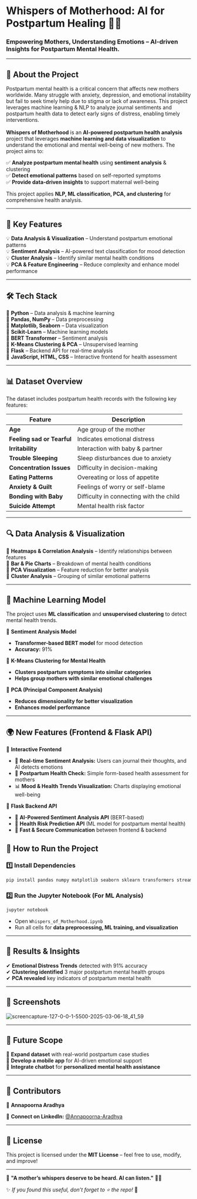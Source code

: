 # **Whispers of Motherhood: AI for Postpartum Healing 🤱💙**  

### **Empowering Mothers, Understanding Emotions – AI-driven Insights for Postpartum Mental Health.**  

---

## **📌 About the Project**  

Postpartum mental health is a critical concern that affects new mothers worldwide. Many struggle with anxiety, depression, and emotional instability but fail to seek timely help due to stigma or lack of awareness. This project leverages machine learning & NLP to analyze journal sentiments and postpartum health data to detect early signs of distress, enabling timely interventions.<br/>
<br/>
**Whispers of Motherhood** is an **AI-powered postpartum health analysis** project that leverages **machine learning and data visualization** to understand the emotional and mental well-being of new mothers. The project aims to:  

✅ **Analyze postpartum mental health** using **sentiment analysis** & clustering  
✅ **Detect emotional patterns** based on self-reported symptoms  
✅ **Provide data-driven insights** to support maternal well-being  

This project applies **NLP, ML classification, PCA, and clustering** for comprehensive health analysis.  

---

## **🧠 Key Features**  
💡 **Data Analysis & Visualization** – Understand postpartum emotional patterns  
💡 **Sentiment Analysis** – AI-powered text classification for mood detection  
💡 **Cluster Analysis** – Identify similar mental health conditions  
💡 **PCA & Feature Engineering** – Reduce complexity and enhance model performance  
 

---

## **🛠 Tech Stack**  
🔹 **Python** – Data analysis & machine learning  
🔹 **Pandas, NumPy** – Data preprocessing  
🔹 **Matplotlib, Seaborn** – Data visualization  
🔹 **Scikit-Learn** – Machine learning models  
🔹 **BERT Transformer** – Sentiment analysis  
🔹 **K-Means Clustering & PCA** – Unsupervised learning  
🔹 **Flask** – Backend API for real-time analysis  
🔹 **JavaScript, HTML, CSS** – Interactive frontend for health assessment  
 

---

## **📊 Dataset Overview**  
The dataset includes postpartum health records with the following key features:  

| Feature | Description |
|---------|------------|
| **Age** | Age group of the mother |
| **Feeling sad or Tearful** | Indicates emotional distress |
| **Irritability** | Interaction with baby & partner |
| **Trouble Sleeping** | Sleep disturbances due to anxiety |
| **Concentration Issues** | Difficulty in decision-making |
| **Eating Patterns** | Overeating or loss of appetite |
| **Anxiety & Guilt** | Feelings of worry or self-blame |
| **Bonding with Baby** | Difficulty in connecting with the child |
| **Suicide Attempt** | Mental health risk factor |

---

## **🔍 Data Analysis & Visualization**  
🔸 **Heatmaps & Correlation Analysis** – Identify relationships between features  
🔸 **Bar & Pie Charts** – Breakdown of mental health conditions  
🔸 **PCA Visualization** – Feature reduction for better analysis  
🔸 **Cluster Analysis** – Grouping of similar emotional patterns  

---

## **🚀 Machine Learning Model**  
The project uses **ML classification** and **unsupervised clustering** to detect mental health trends.  

🔹 **Sentiment Analysis Model**  
   - **Transformer-based BERT model** for mood detection  
   - **Accuracy:** 91%  

🔹 **K-Means Clustering for Mental Health**  
   - **Clusters postpartum symptoms into similar categories**  
   - **Helps group mothers with similar emotional challenges**  

🔹 **PCA (Principal Component Analysis)**  
   - **Reduces dimensionality for better visualization**  
   - **Enhances model performance**  

---
## 🌍 **New Features (Frontend & Flask API)**  
🔹 **Interactive Frontend**  
- 📝 **Real-time Sentiment Analysis:** Users can journal their thoughts, and AI detects emotions  
- 🏥 **Postpartum Health Check:** Simple form-based health assessment for mothers  
- 📊 **Mood & Health Trends Visualization:** Charts displaying emotional well-being  

🔹 **Flask Backend API**  
- 🧠 **AI-Powered Sentiment Analysis API** (BERT-based)  
- 🏥 **Health Risk Prediction API** (ML model for postpartum mental health)  
- 🚀 **Fast & Secure Communication** between frontend & backend  

## **📌 How to Run the Project**  

### **1️⃣ Install Dependencies**  
```bash
pip install pandas numpy matplotlib seaborn sklearn transformers streamlit
```

### **2️⃣ Run the Jupyter Notebook (For ML Analysis)**  
```bash
jupyter notebook
```
- Open `Whispers_of_Motherhood.ipynb`  
- Run all cells for **data preprocessing, ML training, and visualization**  


---

## **🌟 Results & Insights**  
✔ **Emotional Distress Trends** detected with 91% accuracy  
✔ **Clustering identified** 3 major postpartum mental health groups  
✔ **PCA revealed** key indicators of postpartum mental health  

---

## **📸 Screenshots**

![screencapture-127-0-0-1-5500-2025-03-06-18_41_59](https://github.com/user-attachments/assets/75fe9197-855f-4172-a8f9-9d0745b9ae34)

---

## **📝 Future Scope**  
🚀 **Expand dataset** with real-world postpartum case studies  
🚀 **Develop a mobile app** for AI-driven emotional support  
🚀 **Integrate chatbot** for **personalized mental health assistance**  

---

## **🤝 Contributors**  
💙 **Annapoorna Aradhya**  

📩 **Connect on LinkedIn:** [@Annapoorna-Aradhya](https://www.linkedin.com/in/annapoorna-aradhya/)  

---

## **📜 License**  
This project is licensed under the **MIT License** – feel free to use, modify, and improve!  

---

🔹 **"A mother’s whispers deserve to be heard. AI can listen."** 💙🤱  

✨ *If you found this useful, don’t forget to ⭐ the repo!* 🚀
